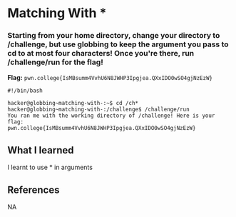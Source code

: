 # Matching With *

### Starting from your home directory, change your directory to /challenge, but use globbing to keep the argument you pass to cd to at most four characters! Once you're there, run /challenge/run for the flag!

**Flag:** `pwn.college{IsMBsumm4VvhU6N8JWHP3Ipgjea.QXxIDO0wSO4gjNzEzW}`

```
#!/bin/bash

hacker@globbing~matching-with-:~$ cd /ch*
hacker@globbing~matching-with-:/challenge$ /challenge/run
You ran me with the working directory of /challenge! Here is your flag:
pwn.college{IsMBsumm4VvhU6N8JWHP3Ipgjea.QXxIDO0wSO4gjNzEzW}
```

## What I learned

I learnt to use * in arguments

## References

NA
